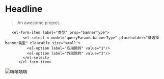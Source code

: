 # Headline

> An awesome project.

```JS
   <el-form-item label="类型" prop="bannerType">
        <el-select v-model="queryParams.bannerType" placeholder="请选择banner类型" clearable size="small">
          <el-option label="应用跳转" value="1"/>
          <el-option label="外部跳转" value="3"/>
        </el-select>
      </el-form-item>
```

![嘻嘻嘻嘻](https://files.catbox.moe/i2002t.jpg)
